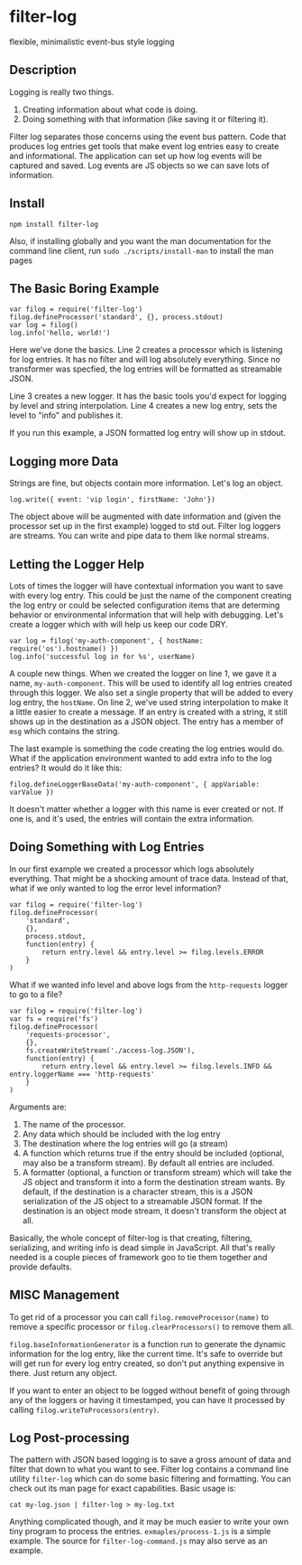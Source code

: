 # filter-log

flexible, minimalistic event-bus style logging

## Description

Logging is really two things.

1. Creating information about what code is doing.
2. Doing something with that information (like saving it or filtering it).

Filter log separates those concerns using the event bus pattern. Code that produces log entries get tools that make event log entries easy to create and informational. The application can set up how log events will be captured and saved. Log events are JS objects so we can save lots of information.

## Install 
```
npm install filter-log
```
Also, if installing globally and you want the man documentation for the command line client, run `sudo ./scripts/install-man` to install the man pages

## The Basic Boring Example

```
var filog = require('filter-log')
filog.defineProcessor('standard', {}, process.stdout)
var log = filog()
log.info('hello, world!')
```

Here we've done the basics. Line 2 creates a processor which is listening for log entries. It has no filter and will log absolutely everything. Since no transformer was specfied, the log entries will be formatted as streamable JSON.

Line 3 creates a new logger. It has the basic tools you'd expect for logging by level and string interpolation. Line 4 creates a new log entry, sets the level to "info" and publishes it.

If you run this example, a JSON formatted log entry will show up in stdout.

## Logging more Data

Strings are fine, but objects contain more information. Let's log an object.

```
log.write({ event: 'vip login', firstName: 'John'})
```

The object above will be augmented with date information and (given the processor set up in the first example) logged to std out. Filter log loggers are streams. You can write and pipe data to them like normal streams.

## Letting the Logger Help

Lots of times the logger will have contextual information you want to save with every log entry. This could be just the name of the component creating the log entry or could be selected configuration items that are determing behavior or environmental information that will help with debugging. Let's create a logger which with will help us keep our code DRY.


```
var log = filog('my-auth-component', { hostName: require('os').hostname() })
log.info('successful log in for %s', userName)
```

A couple new things. When we created the logger on line 1, we gave it a name, `my-auth-component`. This will be used to identify all log entries created through this logger. We also set a single property that will be added to every log entry, the `hostName`. On line 2, we've used string interpolation to make it a little easier to create a message. If an entry is created with a string, it still shows up in the destination as a JSON object. The entry has a member of `msg` which contains the string.

The last example is something the code creating the log entries would do. What if the application environment wanted to add extra info to the log entries? It would do it like this:

```
filog.defineLoggerBaseData('my-auth-component', { appVariable: varValue })
```

It doesn't matter whether a logger with this name is ever created or not. If one is, and it's used, the entries will contain the extra information.

## Doing Something with Log Entries

In our first example we created a processor which logs absolutely everything. That might be a shocking amount of trace data. Instead of that, what if we only wanted to log the error level information?

```
var filog = require('filter-log')
filog.defineProcessor(
	'standard', 
	{}, 
	process.stdout, 
	function(entry) {
		return entry.level && entry.level >= filog.levels.ERROR
	}
)
```

What if we wanted info level and above logs from the `http-requests` logger to go to a file?
```
var filog = require('filter-log')
var fs = require('fs')
filog.defineProcessor(
	'requests-processor', 
	{}, 
	fs.createWriteStream('./access-log.JSON'), 
	function(entry) {
		return entry.level && entry.level >= filog.levels.INFO && entry.loggerName === 'http-requests'
	}
)
```

Arguments are:
1. The name of the processor.
2. Any data which should be included with the log entry
3. The destination where the log entries will go (a stream)
4. A function which returns true if the entry should be included (optional, may also be a transform stream). By default all entries are included.
5. A formatter (optional, a function or transform stream) which will take the JS object and transform it into a form the destination stream wants. By default, if the destination is a character stream, this is a JSON serialization of the JS object to a streamable JSON format. If the destination is an object mode stream, it doesn't transform the object at all.

Basically, the whole concept of filter-log is that creating, filtering, serializing, and writing info is dead simple in JavaScript. All that's really needed is a couple pieces of framework goo to tie them together and provide defaults.


## MISC Management

To get rid of a processor you can call `filog.removeProcessor(name)` to remove a specific processor or `filog.clearProcessors()` to remove them all. 

`filog.baseInformationGenerator` is a function run to generate the dynamic information for the log entry, like the current time. It's safe to override but will get run for every log entry created, so don't put anything expensive in there. Just return any object.

If you want to enter an object to be logged without benefit of going through any of the loggers or having it timestamped, you can have it processed by calling `filog.writeToProcessors(entry)`.


## Log Post-processing

The pattern with JSON based logging is to save a gross amount of data and filter that down to what you want to see. Filter log contains a command line utility `filter-log` which can do some basic filtering and formatting. You can check out its man page for exact capabilities. Basic usage is:

```
cat my-log.json | filter-log > my-log.txt
```

Anything complicated though, and it may be much easier to write your own tiny program to process the entries. `exmaples/process-1.js` is a simple example. The source for `filter-log-command.js` may also serve as an example.





